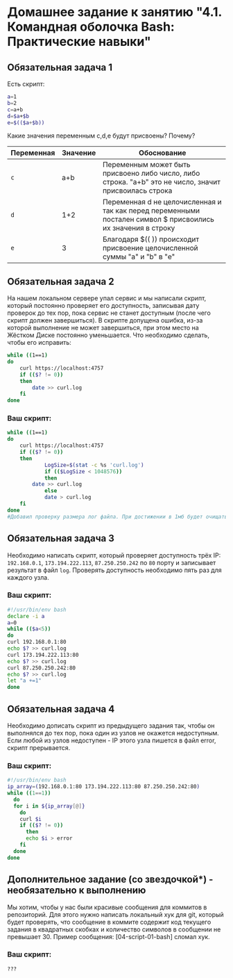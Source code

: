 # Домашнее задание к занятию "4.1. Командная оболочка Bash: Практические навыки"

## Обязательная задача 1

Есть скрипт:
```bash
a=1
b=2
c=a+b
d=$a+$b
e=$(($a+$b))
```

Какие значения переменным c,d,e будут присвоены? Почему?

| Переменная  | Значение | Обоснование |
| ------------- | ------------- | ------------- |
| `c`  | a+b  | Переменным может быть присвоено либо число, либо строка. "a+b" это не число, значит присвоилась строка |
| `d`  | 1+2  | Переменная d не целочисленная и так как перед переменными постален символ $ присвоились их значения в строку |
| `e`  | 3  | Благодаря $(( )) происходит присвоение целочисленной суммы "a" и "b" в "e" |


## Обязательная задача 2
На нашем локальном сервере упал сервис и мы написали скрипт, который постоянно проверяет его доступность, записывая дату проверок до тех пор, пока сервис не станет доступным (после чего скрипт должен завершиться). В скрипте допущена ошибка, из-за которой выполнение не может завершиться, при этом место на Жёстком Диске постоянно уменьшается. Что необходимо сделать, чтобы его исправить:
```bash
while ((1==1)
do
	curl https://localhost:4757
	if (($? != 0))
	then
		date >> curl.log
	fi
done
```

### Ваш скрипт:
```bash
while ((1==1)
do
	curl https://localhost:4757
	if (($? != 0))
	then
            LogSize=$(stat -c %s 'curl.log')
            if (($LogSize < 1048576))
            then
		date >> curl.log
            else
            date > curl.log
	fi
done
#Добавил проверку размера лог файла. При достижении в 1мб будет очищаться и перезаписываться. Таким образом лог файл не будет тяжелее 1мб.

```

## Обязательная задача 3
Необходимо написать скрипт, который проверяет доступность трёх IP: `192.168.0.1`, `173.194.222.113`, `87.250.250.242` по `80` порту и записывает результат в файл `log`. Проверять доступность необходимо пять раз для каждого узла.

### Ваш скрипт:
```bash
#!/usr/bin/env bash
declare -i a
a=0
while (($a<5))
do 
curl 192.168.0.1:80
echo $? >> curl.log
curl 173.194.222.113:80
echo $? >> curl.log
curl 87.250.250.242:80
echo $? >> curl.log
let "a +=1"
done
```

## Обязательная задача 4
Необходимо дописать скрипт из предыдущего задания так, чтобы он выполнялся до тех пор, пока один из узлов не окажется недоступным. Если любой из узлов недоступен - IP этого узла пишется в файл error, скрипт прерывается.

### Ваш скрипт:
```bash
#!/usr/bin/env bash
ip_array=(192.168.0.1:80 173.194.222.113:80 87.250.250.242:80)
while ((1==1))
  do
  for i in ${ip_array[@]}
    do
    curl $i
    if (($? != 0))
      then
      echo $i > error
    fi
  done
done

```

## Дополнительное задание (со звездочкой*) - необязательно к выполнению

Мы хотим, чтобы у нас были красивые сообщения для коммитов в репозиторий. Для этого нужно написать локальный хук для git, который будет проверять, что сообщение в коммите содержит код текущего задания в квадратных скобках и количество символов в сообщении не превышает 30. Пример сообщения: \[04-script-01-bash\] сломал хук.

### Ваш скрипт:
```bash
???
```
